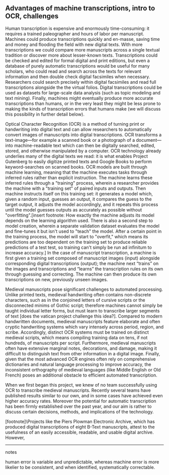 ## Advantages of machine transcriptions, intro to OCR, challenges

Human transcription is expensive and enormously time-consuming: it requires a trained paleographer and hours of labor per manuscript. Machines could produce transcriptions quickly and en-masse, saving time and money and flooding the field with new digital texts. With more transcriptions we could compare more manuscripts across a single textual tradition or discover more about lesser-known texts. Transcriptions could be checked and edited for formal digital and print editions, but even a database of purely automatic transcriptions would be useful for many scholars, who could read and search across the texts for relevant information and then double check digital facsimiles when necessary. Researchers could search precisely within digital facsimiles and read full transcriptions alongside the the virtual folios. Digital transcriptions could be used as datasets for large-scale data analysis (such as topic modeling and text mining). Finally, machines might eventually produce more accurate transcriptions than humans, or in the very least they might be less prone to making the kinds of transcription errors that humans make (we will discuss this possibility in further detail below).

Optical Character Recognition (OCR) is a method of turning print or handwriting into digital text and can allow researchers to automatically convert images of manuscripts into digital transcriptions. OCR transforms a text-image—for example a scanned book or a photograph of a document—into machine-readable text which can then be digitally searched, edited, stored, and otherwise manipulated by a computer. OCR technology already underlies many of the digital texts we read: it is what enables Project Gutenberg to easily digitize printed texts and Google Books to perform keyword-searches on scanned books. OCR models are built through machine learning, meaning that the machine executes tasks through inferred rules rather than explicit instruction. The machine learns these inferred rules through a "training" process, wherein a researcher provides the machine with a "training set" of paired inputs and outputs. Then machine instructs itself on this training set: it generates a model which, given a random input, guesses an output, it compares the guess to the target output, it adjusts the model accordingly, and it repeats this process until the model guesses outputs as accurately as possible without "overfitting".\[insert footnote: How exactly the machine adjusts its model depends on the learning algorithm used. There is also a second step to model creation, wherein a separate validation dataset evaluates the model and fine-tunes it but isn't used to "teach" the model. After a certain point in the training process, the model will start to "overfit," which means its predictions are too dependent on the training set to produce reliable predictions of a test test, so training can't simply be run ad infinitum to increase accuracy.\] In the case of manuscript transcription, a machine is first given a training set composed of manuscript images (input) alongside corresponding digital transcriptions (output); the machine next “trains” on the images and transcriptions and “learns” the transcription rules on its own through guessing and correcting. The machine can then produce its own transcriptions on new, previously unseen images.

Medieval manuscripts pose significant challenges to automated processing. Unlike printed texts, medieval handwriting often contains non-discrete characters, such as in the conjoined letters of cursive scripts or the disconnected minims of Gothic script; therefore machines cannot simply be taught individual letter forms, but must learn to transcribe larger segments of text [does the vatican project challenge this idea?]. Compared to modern handwritten documents, medieval manuscripts feature elaborate and often cryptic handwriting systems which vary intensely across period, region, and scribe. Accordingly, distinct OCR systems must be trained on distinct medieval scripts, which means compiling training data on tens, if not hundreds, of manuscripts per script. Furthermore, medieval manuscripts often have extensive marginal notes, decorations, and damage, making it difficult to distinguish text from other information in a digital image. Finally, given that the most advanced OCR engines often rely on comprehensive dictionaries and natural language processing to improve accuracy, the inconsistent orthography of medieval languages (like Middle English or Old French) poses an additional obstacle to efficient automated transcription.

When we first began this project, we knew of no team successfully using OCR to transcribe medieval manuscripts. Recently several teams have published results similar to our own, and in some cases have achieved even higher accuracy rates. Moreover the potential for automatic transcription has been firmly established over the past year, and our aim is rather to discuss certain decisions, methods, and implications of the technology.  

\[footnote]\Projects like the Piers Plowman Electronic Archive, which has produced digital transcriptions of eight B-Text manuscripts, attest to the usefulness of an easily accessible, readable, and usable digital archive. However,

---
notes

human error is variable and unpredictable, whereas machine error is more likelier to be consistent, and when identified, systematically correctable.
